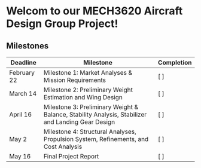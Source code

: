 # Welcom to our MECH3620 Aircraft Design Group Project!
## Milestones
| Deadline       | Milestone                                         | Completion |
|----------------|---------------------------------------------------|------------|
| February 22    | Milestone 1: Market Analyses & Mission Requirements | [ ]        |
| March 14       | Milestone 2: Preliminary Weight Estimation and Wing Design | [ ]        |
| April 16       | Milestone 3: Preliminary Weight & Balance, Stability Analysis, Stabilizer and Landing Gear Design | [ ]        |
| May 2          | Milestone 4: Structural Analyses, Propulsion System, Refinements, and Cost Analysis | [ ]        |
| May 16         | Final Project Report                              | [ ]        |
